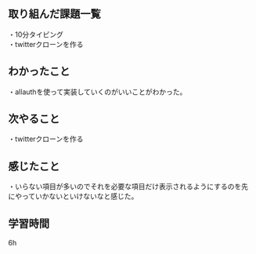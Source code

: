 ## 取り組んだ課題一覧
・10分タイピング
<br>・twitterクローンを作る

## わかったこと
・allauthを使って実装していくのがいいことがわかった。
## 次やること
・twitterクローンを作る

## 感じたこと
・いらない項目が多いのでそれを必要な項目だけ表示されるようにするのを先にやっていかないといけないなと感じた。
## 学習時間
6h

